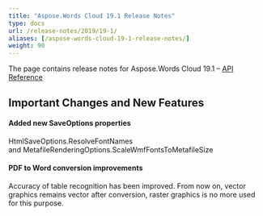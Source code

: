 ```yaml
---
title: "Aspose.Words Cloud 19.1 Release Notes"
type: docs
url: /release-notes/2019/19-1/
aliases: [/aspose-words-cloud-19-1-release-notes/]
weight: 90
---
```


The page contains release notes for Aspose.Words Cloud 19.1 – [API Reference](https://apireference.aspose.cloud/words/)

## Important Changes and New Features

#### Added new SaveOptions properties

HtmlSaveOptions.ResolveFontNames and MetafileRenderingOptions.ScaleWmfFontsToMetafileSize

#### PDF to Word conversion improvements

Accuracy of table recognition has been improved. From now on, vector graphics remains vector after conversion, raster graphics is no more used for this purpose.

